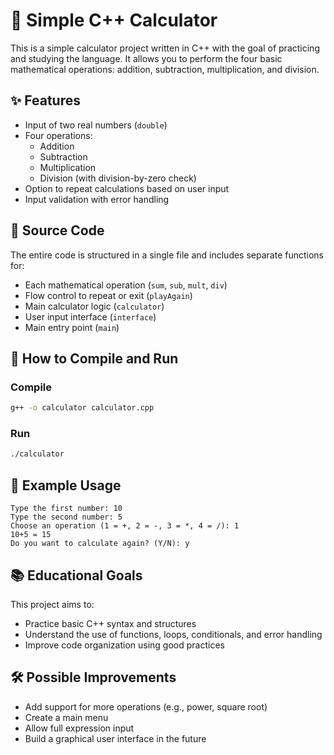 # 🧮 Simple C++ Calculator

This is a simple calculator project written in C++ with the goal of practicing and studying the language. It allows you to perform the four basic mathematical operations: addition, subtraction, multiplication, and division.

## ✨ Features

- Input of two real numbers (`double`)
- Four operations:
  - Addition
  - Subtraction
  - Multiplication
  - Division (with division-by-zero check)
- Option to repeat calculations based on user input
- Input validation with error handling

## 📄 Source Code

The entire code is structured in a single file and includes separate functions for:
- Each mathematical operation (`sum`, `sub`, `mult`, `div`)
- Flow control to repeat or exit (`playAgain`)
- Main calculator logic (`calculator`)
- User input interface (`interface`)
- Main entry point (`main`)

## 🔧 How to Compile and Run

### Compile

```bash
g++ -o calculator calculator.cpp
```

### Run

```bash
./calculator
```

## 🧠 Example Usage

```text
Type the first number: 10
Type the second number: 5
Choose an operation (1 = +, 2 = -, 3 = *, 4 = /): 1
10+5 = 15
Do you want to calculate again? (Y/N): y
```

## 📚 Educational Goals

This project aims to:
- Practice basic C++ syntax and structures
- Understand the use of functions, loops, conditionals, and error handling
- Improve code organization using good practices

## 🛠️ Possible Improvements

- Add support for more operations (e.g., power, square root)
- Create a main menu
- Allow full expression input
- Build a graphical user interface in the future
